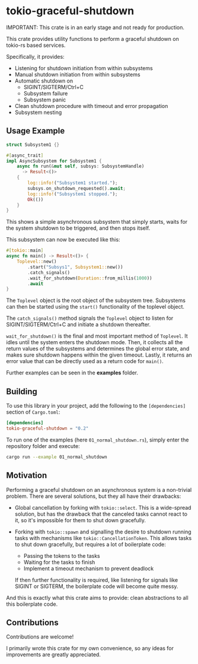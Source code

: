 # tokio-graceful-shutdown

IMPORTANT: This crate is in an early stage and not ready for production.

This crate provides utility functions to perform a graceful shutdown on tokio-rs based services.

Specifically, it provides:

- Listening for shutdown initiation from within subsystems
- Manual shutdown initiation from within subsystems
- Automatic shutdown on
    - SIGINT/SIGTERM/Ctrl+C
    - Subsystem failure
    - Subsystem panic
- Clean shutdown procedure with timeout and error propagation
- Subsystem nesting

## Usage Example

```Rust
struct Subsystem1 {}

#[async_trait]
impl AsyncSubsystem for Subsystem1 {
    async fn run(&mut self, subsys: SubsystemHandle)
      -> Result<()>
    {
        log::info!("Subsystem1 started.");
        subsys.on_shutdown_requested().await;
        log::info!("Subsystem1 stopped.");
        Ok(())
    }
}
```

This shows a simple asynchronous subsystem that simply starts, waits for the system shutdown to be triggered, and then stops itself.

This subsystem can now be executed like this:

```Rust
#[tokio::main]
async fn main() -> Result<()> {
    Toplevel::new()
        .start("Subsys1", Subsystem1::new())
        .catch_signals()
        .wait_for_shutdown(Duration::from_millis(1000))
        .await
}
```

The `Toplevel` object is the root object of the subsystem tree.
Subsystems can then be started using the `start()` functionality of the toplevel object.

The `catch_signals()` method signals the `Toplevel` object to listen for SIGINT/SIGTERM/Ctrl+C and initiate a shutdown thereafter.

`wait_for_shutdown()` is the final and most important method of `Toplevel`. It idles until the system enters the shutdown mode. Then, it collects all the return values of the subsystems and determines the global error state, and makes sure shutdown happens within the given timeout.
Lastly, it returns an error value that can be directly used as a return code for `main()`.

Further examples can be seen in the **examples** folder.

## Building

To use this library in your project, add the following to the `[dependencies]` section of `Cargo.toml`:
```toml
[dependencies]
tokio-graceful-shutdown = "0.2"
```

To run one of the examples (here `01_normal_shutdown.rs`), simply enter the repository folder and execute:
```bash
cargo run --example 01_normal_shutdown
```


## Motivation

Performing a graceful shutdown on an asynchronous system is a non-trivial problem. There are several solutions, but they all have their drawbacks:

- Global cancellation by forking with `tokio::select`. This is a wide-spread solution, but has the drawback that the canceled tasks cannot react to it, so it's impossible for them to shut down gracefully.
- Forking with `tokio::spawn` and signalling the desire to shutdown running tasks with mechanisms like `tokio::CancellationToken`. This allows tasks to shut down gracefully, but requires a lot of boilerplate code:
  - Passing the tokens to the tasks
  - Waiting for the tasks to finish
  - Implement a timeout mechanism to prevent deadlock

  If then further functionality is required, like listening for signals like SIGINT or SIGTERM, the boilerplate code will become quite messy.

And this is exactly what this crate aims to provide: clean abstractions to all this boilerplate code.


## Contributions

Contributions are welcome!

I primarily wrote this crate for my own convenience, so any ideas for improvements are
greatly appreciated.
